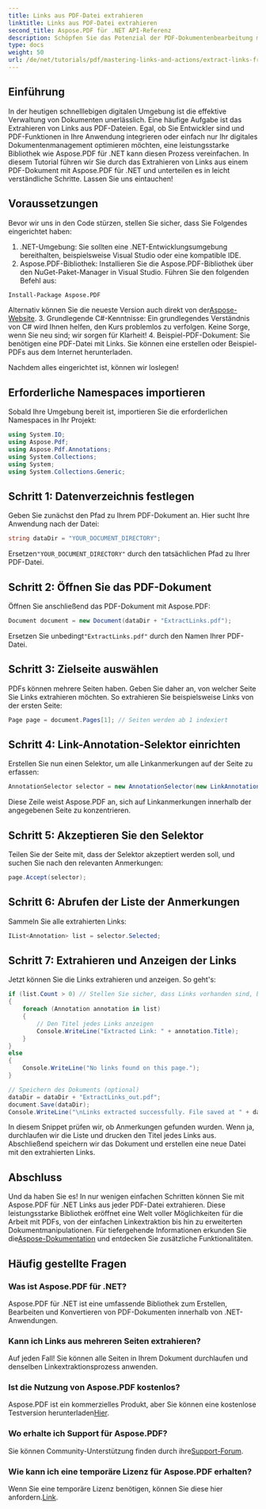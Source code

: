 ```yaml
---
title: Links aus PDF-Datei extrahieren
linktitle: Links aus PDF-Datei extrahieren
second_title: Aspose.PDF für .NET API-Referenz
description: Schöpfen Sie das Potenzial der PDF-Dokumentenbearbeitung mit unserem umfassenden Leitfaden zum Extrahieren von Links mit Aspose.PDF für .NET. Dieses Tutorial enthält detaillierte, schrittweise Anweisungen.
type: docs
weight: 50
url: /de/net/tutorials/pdf/mastering-links-and-actions/extract-links-from-pdf-file/
---
```

## Einführung

In der heutigen schnelllebigen digitalen Umgebung ist die effektive Verwaltung von Dokumenten unerlässlich. Eine häufige Aufgabe ist das Extrahieren von Links aus PDF-Dateien. Egal, ob Sie Entwickler sind und PDF-Funktionen in Ihre Anwendung integrieren oder einfach nur Ihr digitales Dokumentenmanagement optimieren möchten, eine leistungsstarke Bibliothek wie Aspose.PDF für .NET kann diesen Prozess vereinfachen. In diesem Tutorial führen wir Sie durch das Extrahieren von Links aus einem PDF-Dokument mit Aspose.PDF für .NET und unterteilen es in leicht verständliche Schritte. Lassen Sie uns eintauchen!

## Voraussetzungen

Bevor wir uns in den Code stürzen, stellen Sie sicher, dass Sie Folgendes eingerichtet haben:

1. .NET-Umgebung: Sie sollten eine .NET-Entwicklungsumgebung bereithalten, beispielsweise Visual Studio oder eine kompatible IDE.
2. Aspose.PDF-Bibliothek: Installieren Sie die Aspose.PDF-Bibliothek über den NuGet-Paket-Manager in Visual Studio. Führen Sie den folgenden Befehl aus:
```bash
Install-Package Aspose.PDF
```
 Alternativ können Sie die neueste Version auch direkt von der[Aspose-Website](https://releases.aspose.com/pdf/net/).
3. Grundlegende C#-Kenntnisse: Ein grundlegendes Verständnis von C# wird Ihnen helfen, den Kurs problemlos zu verfolgen. Keine Sorge, wenn Sie neu sind; wir sorgen für Klarheit!
4. Beispiel-PDF-Dokument: Sie benötigen eine PDF-Datei mit Links. Sie können eine erstellen oder Beispiel-PDFs aus dem Internet herunterladen.

Nachdem alles eingerichtet ist, können wir loslegen!

## Erforderliche Namespaces importieren

Sobald Ihre Umgebung bereit ist, importieren Sie die erforderlichen Namespaces in Ihr Projekt:

```csharp
using System.IO;
using Aspose.Pdf;
using Aspose.Pdf.Annotations;
using System.Collections;
using System;
using System.Collections.Generic;
```

## Schritt 1: Datenverzeichnis festlegen

Geben Sie zunächst den Pfad zu Ihrem PDF-Dokument an. Hier sucht Ihre Anwendung nach der Datei:

```csharp
string dataDir = "YOUR_DOCUMENT_DIRECTORY";
```

 Ersetzen`"YOUR_DOCUMENT_DIRECTORY"` durch den tatsächlichen Pfad zu Ihrer PDF-Datei.

## Schritt 2: Öffnen Sie das PDF-Dokument

Öffnen Sie anschließend das PDF-Dokument mit Aspose.PDF:

```csharp
Document document = new Document(dataDir + "ExtractLinks.pdf");
```

 Ersetzen Sie unbedingt`"ExtractLinks.pdf"` durch den Namen Ihrer PDF-Datei.

## Schritt 3: Zielseite auswählen

PDFs können mehrere Seiten haben. Geben Sie daher an, von welcher Seite Sie Links extrahieren möchten. So extrahieren Sie beispielsweise Links von der ersten Seite:

```csharp
Page page = document.Pages[1]; // Seiten werden ab 1 indexiert
```

## Schritt 4: Link-Annotation-Selektor einrichten

Erstellen Sie nun einen Selektor, um alle Linkanmerkungen auf der Seite zu erfassen:

```csharp
AnnotationSelector selector = new AnnotationSelector(new LinkAnnotation(page, Aspose.Pdf.Rectangle.Trivial));
```

Diese Zeile weist Aspose.PDF an, sich auf Linkanmerkungen innerhalb der angegebenen Seite zu konzentrieren.

## Schritt 5: Akzeptieren Sie den Selektor

Teilen Sie der Seite mit, dass der Selektor akzeptiert werden soll, und suchen Sie nach den relevanten Anmerkungen:

```csharp
page.Accept(selector);
```

## Schritt 6: Abrufen der Liste der Anmerkungen

Sammeln Sie alle extrahierten Links:

```csharp
IList<Annotation> list = selector.Selected;
```

## Schritt 7: Extrahieren und Anzeigen der Links

Jetzt können Sie die Links extrahieren und anzeigen. So geht's:

```csharp
if (list.Count > 0) // Stellen Sie sicher, dass Links vorhanden sind, bevor Sie darauf zugreifen
{
    foreach (Annotation annotation in list)
    {
        // Den Titel jedes Links anzeigen
        Console.WriteLine("Extracted Link: " + annotation.Title);
    }
}
else
{
    Console.WriteLine("No links found on this page.");
}

// Speichern des Dokuments (optional)
dataDir = dataDir + "ExtractLinks_out.pdf";
document.Save(dataDir);
Console.WriteLine("\nLinks extracted successfully. File saved at " + dataDir);
```

In diesem Snippet prüfen wir, ob Anmerkungen gefunden wurden. Wenn ja, durchlaufen wir die Liste und drucken den Titel jedes Links aus. Abschließend speichern wir das Dokument und erstellen eine neue Datei mit den extrahierten Links.

## Abschluss

Und da haben Sie es! In nur wenigen einfachen Schritten können Sie mit Aspose.PDF für .NET Links aus jeder PDF-Datei extrahieren. Diese leistungsstarke Bibliothek eröffnet eine Welt voller Möglichkeiten für die Arbeit mit PDFs, von der einfachen Linkextraktion bis hin zu erweiterten Dokumentmanipulationen. Für tiefergehende Informationen erkunden Sie die[Aspose-Dokumentation](https://reference.aspose.com/pdf/net/) und entdecken Sie zusätzliche Funktionalitäten.

## Häufig gestellte Fragen

### Was ist Aspose.PDF für .NET?
Aspose.PDF für .NET ist eine umfassende Bibliothek zum Erstellen, Bearbeiten und Konvertieren von PDF-Dokumenten innerhalb von .NET-Anwendungen.

### Kann ich Links aus mehreren Seiten extrahieren?
Auf jeden Fall! Sie können alle Seiten in Ihrem Dokument durchlaufen und denselben Linkextraktionsprozess anwenden.

### Ist die Nutzung von Aspose.PDF kostenlos?
 Aspose.PDF ist ein kommerzielles Produkt, aber Sie können eine kostenlose Testversion herunterladen[Hier](https://releases.aspose.com/).

### Wo erhalte ich Support für Aspose.PDF?
 Sie können Community-Unterstützung finden durch ihre[Support-Forum](https://forum.aspose.com/c/pdf/10).

### Wie kann ich eine temporäre Lizenz für Aspose.PDF erhalten?
 Wenn Sie eine temporäre Lizenz benötigen, können Sie diese hier anfordern.[Link](https://purchase.aspose.com/temporary-license/).

